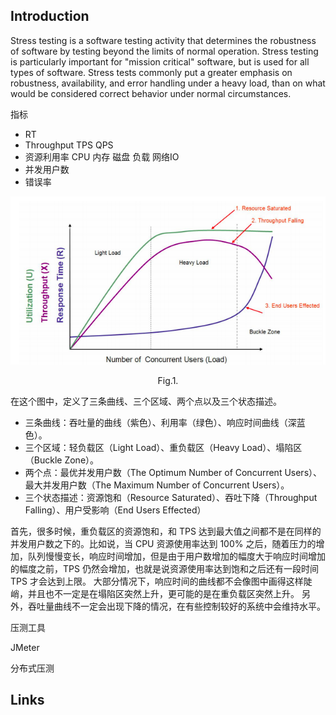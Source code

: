 ## Introduction


Stress testing is a software testing activity that determines the robustness of software by testing beyond the limits of normal operation. 
Stress testing is particularly important for "mission critical" software, but is used for all types of software. 
Stress tests commonly put a greater emphasis on robustness, availability, and error handling under a heavy load,
than on what would be considered correct behavior under normal circumstances.


指标
- RT
- Throughput TPS QPS
- 资源利用率 CPU 内存 磁盘 负载 网络IO
- 并发用户数
- 错误率



<div style="text-align: center;">

![Fig.1. ](img/Stress_testing.png)

</div>

<p style="text-align: center;">Fig.1. </p>

在这个图中，定义了三条曲线、三个区域、两个点以及三个状态描述。

- 三条曲线：吞吐量的曲线（紫色）、利用率（绿色）、响应时间曲线（深蓝色）。
- 三个区域：轻负载区（Light Load）、重负载区（Heavy Load）、塌陷区（Buckle Zone）。
- 两个点：最优并发用户数（The Optimum Number of Concurrent Users）、最大并发用户数（The Maximum Number of Concurrent Users）。
- 三个状态描述：资源饱和（Resource Saturated）、吞吐下降（Throughput Falling）、用户受影响（End Users Effected）


首先，很多时候，重负载区的资源饱和，和 TPS 达到最大值之间都不是在同样的并发用户数之下的。比如说，当 CPU 资源使用率达到 100% 之后，随着压力的增加，队列慢慢变长，响应时间增加，但是由于用户数增加的幅度大于响应时间增加的幅度之前，TPS 仍然会增加，也就是说资源使用率达到饱和之后还有一段时间 TPS 才会达到上限。
大部分情况下，响应时间的曲线都不会像图中画得这样陡峭，并且也不一定是在塌陷区突然上升，更可能的是在重负载区突然上升。
另外，吞吐量曲线不一定会出现下降的情况，在有些控制较好的系统中会维持水平。




压测工具

JMeter





分布式压测









## Links
